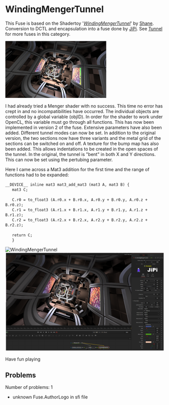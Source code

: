 # WindingMengerTunnel

This Fuse is based on the Shadertoy '_[WindingMengerTunnel](https://www.shadertoy.com/view/4scXzn)_' by [Shane](https://www.shadertoy.com/user/Shane). Conversion to DCTL and encapsulation into a fuse done by [JiPi](../../Site/Profiles/JiPi.md). See [Tunnel](README.md) for more fuses in this category.

[![WindingMengerTunnel Thumbnail](WindingMengerTunnel.png)](https://www.shadertoy.com/view/4scXzn "View on Shadertoy.com")



<!-- +++ DO NOT REMOVE THIS COMMENT +++ DO NOT ADD OR EDIT ANY TEXT BEFORE THIS LINE +++ IT WOULD BE A REALLY BAD IDEA +++ -->

I had already tried a Menger shader with no success. This time no error has crept in and no incompatibilities have occurred.
The individual objects are controlled by a global variable (objID). In order for the shader to work under OpenCL, this variable must go through all functions. This has now been implemented in version 2 of the fuse. Extensive parameters have also been added. Different tunnel modes can now be set. In addition to the original version, the two sections now have three variants and the metal grid of the sections can be switched on and off. A texture for the bump map has also been added. This allows indentations to be created in the open spaces of the tunnel.
In the original, the tunnel is "bent" in both X and Y directions. This can now be set using the pertubing parameter.

Here I came across a Mat3 addition for the first time and the range of functions had to be expanded:

```
__DEVICE__ inline mat3 mat3_add_mat3 (mat3 A, mat3 B) {
   mat3 C;

   C.r0 = to_float3 (A.r0.x + B.r0.x, A.r0.y + B.r0.y, A.r0.z + B.r0.z);
   C.r1 = to_float3 (A.r1.x + B.r1.x, A.r1.y + B.r1.y, A.r1.z + B.r1.z);
   C.r2 = to_float3 (A.r2.x + B.r2.x, A.r2.y + B.r2.y, A.r2.z + B.r2.z);

   return C;
   }
```
![WindingMengerTunnel](https://user-images.githubusercontent.com/78935215/113430326-44b81380-93da-11eb-9581-0569c1567694.gif)
[![WindingMengerTunnel](WindingMengerTunnel_screenshot.png)](WindingMengerTunnel.fuse)

Have fun playing

<!-- +++ DO NOT REMOVE THIS COMMENT +++ DO NOT EDIT ANY TEXT THAT COMES AFTER THIS LINE +++ TRUST ME: JUST DON'T DO IT +++ -->

## Problems

Number of problems: 1

- unknown Fuse.AuthorLogo in sfi file




